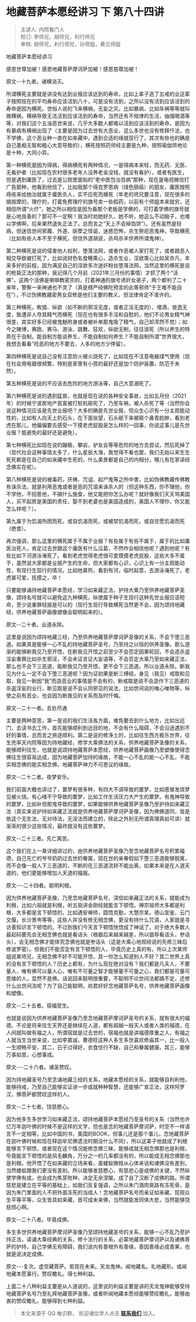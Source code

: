 # 地藏菩萨本愿经讲习 下 第八十四讲

> 主讲人: 内院看门人 <br />
> 校订: 李师兄，胡师兄，利行师兄 <br />
> 审核: 胡师兄，利行师兄，孙师姐，黄兰师姐 <br />

地藏菩萨本愿经讲习

感恩世尊加被！感恩地藏菩萨摩诃萨加被！感恩慈尊加被！

原文--十九者。诸横消灭。

所谓横死主要就是讲没有达到业报应该达到的寿命，比如上辈子造了五戒的业这辈子按照现在的平均寿命应该活到八十，可是没有活到，之所以没有活到应该活到的寿命是因为横死。世俗人说的飞来横祸，无妄之灾。比如暴病，比如车祸等等就叫做横祸，横祸导致无法活到应该活到的寿命，当然还有不规律的生活，抽烟喝酒等等，对我们这个五浊恶世来说，几乎大多数人都难以活到应该活到的寿命，是因为有暴病有横祸出现了（主要是因为过去世有大恶业，这么多世也没有修拜忏法，也不学佛，这个恶业种一直在如来藏中，遇到合适的缘就现行了，其次有些也的确是自己愚痴无智和粗心大意导致的），横死按照药师经主要是九种，按照瑜伽师地论是十种，大同小异。

第一种横死是因为得病，得病横死有两种情况，一是得病本来轻，而无药、无医、无看护者（比如现在农村很多老年人没养老金没钱，就没有看护），或者有医生，但是遇到庸医了，过去是公厕里面贴的“老中医包治百病”那种，现在是电视微信打广告那种，他看到他信了，比如我那个得克罗恩病（绿色肠癌）的朋友，庸医按照痔疮来给她治就属于庸医杀人，实不应死而横死（年老的师兄要注意，现在很多的搞按摩的，理疗的，打着免费理疗的旗号卖一些假药，以前有个师姐本来就穷，还相信所谓“火疗”，她之所以相信是因为看那个老板是学佛的，可打着学佛的旗号就是心地良善的？那可不一定啊！我当时劝她好久，她不听，她这么不动脑子，也难以学佛啊，后来果然退失正法了。总而言之“天上不会掉馅饼”）。还有虽然是轻病，但迷信世间邪魔、外道、妖孽之怪诞，迷惑恐怖，杀生祭祀恶鬼神，导致横死（比如有些人本不至于横死，但信外道胡说，杀鸡杀羊供养所谓鬼神）。

第二种横死是说的侵害他人权利，堕落法网，或者作恶被人家打死了，或者跟恶人相交导致被打死了，比如说财色名食睡熏心，造杀生业，淫欲熏心比如吴亦凡，本来多好的前程，因为满足自己的淫欲多次迷奸粉丝堕落法网，当然这里的横死是说的枪毙正法的那种，我记得几个月前（2021年三月份的事情）才抓了两个“活佛”，这两个活佛是喇嘛教密宗的，打着神通的旗号诱奸女弟子，两个都判了二十来年，警察一来神通也不灵了（真是楞严经佛陀预言的此等邪师“于王难不能自在”），不过伪佛教藏密男女双修是他们主要的教义，但法律肯定不准许的。

第三种横死，畋猎、纵欲（如不断的邪淫无度，或者正淫无度的）、嗜酒，放逸无度，致遭非人夺其精气而横死（现在也有很多手淫和自慰的，他们不论男女精气神很差，其实好多已经被鬼魅附身或者被补单那鬼吸了精气，自己却浑然不觉）；如今之赌博，赛跑、赛马、游泳、跳舞、狂欢，纵欲无制，往往误死（所以养生的特质在于自制，能自制方能谈养生，不能自制如何养生？不能自制所谓“世界很大，我想去看看”险恶的地方不要去，人多的地方少停留）。

第四种横死是说自己没有注意防火被火烧死了，比如现在不注意电器煤气使用（现在社会用电器很频繁，特别是家里有小孩的最好还是加个防护装置，防范于未然）。

第五种横死是说的不应该去危险的地方游泳等，自己大意溺死了。

第六种横死是说的遇到猛兽，也就是现在说的各种安全事故，比如五月份（2021年）的时候宁波房地产首富被打桩机砸死了，乃至车祸，被人杀死了等（当然你会说这种情况应该是先世业报吧？大多的确是先世业报，但众生心识有一分主观能动性的，比如有人向天上扔石头，在下面张望，石头砸下来被砸个鼻青脸肿，看到老虎在那儿，他偏偏要去感受一下摸老虎屁股是怎么样的一回事，你说这事儿是先世业报？能避免的最好还是避免）。

第七种横死比如现在说的蹦极，攀岩，驴友会等等危险的地方去尝试，然后死掉了（现代社会这种事情太多了，什么星辰大海，我觉得不看也罢，我们无始以来生生死死都是在自己的如来藏中生死的，什么美景都是自己的内相分，哪儿有在家读经念佛实在呢）。

第八种横死是说的被毒药，厌祷、咒诅、起尸鬼等之所中害，比如伪佛教藏传佛教有诛杀法，就是利用恶鬼或者是恶的咒语来诛杀人的（但这种东西，你不理他，你不学他，不招惹他，不搞什么施食，他又能把你怎么办呢？就好像我们天天骂美国人，买不起房是美国的责任，娶不到老婆也是美国造成的，美国人不理你，你又能怎么样呢？）。

第九属于为饥渴所困而死，或自饥渴而死，或被禁饥渴而死，或自甘愿饥渴而死（绝食）。

再次强调，那么这里的横死属于不属于业报？有些属于有些不属于，属于的比如庸医治死人，肯定过去世跟这个庸医有什么瓜葛，不然咋会相信他呢？遇到他呢？有些比如下河游泳淹死了。看到老虎觉得老虎很可爱摸摸老虎屁股，这些大多不属于，虽然说大家都是业报产生的生命，但大家都有心识，心识上有一分主观能动性，有现行生现行的情况，比如他甚热，看到有河，临时起意，去游泳淹死了。老虎甚可爱，抚摸之，卒！

只要能够诵持地藏菩萨本愿经，学习如来藏正法，护持大乘乃至供养地藏菩萨圣像，颂持名号就可以避免这九种横死，纵使属于种子生现行这种先世业报应该短命，至少说重罪轻报是可以的（现行生现行导致横死当然更不会，因为颂持地藏经，供养地藏菩萨画像塑像会聪明起来的）。

原文--二十者。业道永除。

这里是说因为颂持地藏三经，乃至供养地藏菩萨摩诃萨圣像的关系，不会下堕三恶道。如果真是能够一心不乱的持地藏菩萨圣号，乃至持之以恒的供养圣像。那么逐渐的能够断我见乃至开悟，在断我见开悟之前至少不会否定因果轮回，不会造杀盗淫妄重罪比如杀生邪淫，不会未证言证大妄语等，不会否定大乘乃至如来藏正法，那么也不会下三恶道，能断我见乃至开悟，更不会下三恶道。所以业道永除。断我见为什么一定不会下堕三恶道呢？因为证初果是断三缚结，身见（我见）戒取和见取，我见一断因“我”而造恶业的事情是不会有的，断戒取是说不会造作下三恶道的杀盗淫妄的业行，断见取是说不会认同邪见的说法，比如世间说的唯心唯物等，纵使之前有恶业，也会因为断我见的关系而及时忏悔。

原文--二十一者。去处尽通

主要是两种意思，第一是说的我们生活各方面，难免要去到什么地方，比如出远门，去读书去工作，首先能够顺利到达目的地，不会有什么阻碍，不会沿途遇到不好的事情，总而言之旅途顺利。第二是说的修净土的，比如往生西方极乐世界，往生兜率天内院等因为持地藏经，修学大乘佛法的关系，供养地藏菩萨圣像的关系，能够顺利往生，也就是说颂持地藏菩萨本愿经，供养地藏菩萨画像乃至塑像使得念佛往生很容易达成，因为地藏菩萨加持的缘故，不能一心不乱的能一心不乱，不能实相念佛的能实相念佛，地藏菩萨神力不可思议的缘故。

原文--二十二者。夜梦安乐。

我们前面大概也讲过了，噩梦有很多种，有四大不调导致的噩梦，比如感冒发烧梦见被火烧。有心绪不宁导致的噩梦，比如工作生活压力大产生的噩梦。有鬼神导致的噩梦，比如补但那鬼导致的噩梦，如果能够供养地藏菩萨圣像乃至护持如来藏正法（真实来说护持如来藏正法就是供养地藏菩萨摩诃萨圣像，因为佛佛道同，皆是依这个无生法，无对待法，无没法而建立的，除此之外别无所谓真理真如可讲）就渐渐的很少这些情况，最终就没有这些噩梦。

原文--二十三者。先亡离苦。

这个我们在上一章详细讲过的，由供养地藏菩萨圣像乃至念地藏菩萨名号积累福德，自己先亡的爷爷奶奶过去世的眷属，现在世的亲眷假如下堕三恶道能够脱离，而不会像一般人下三恶道的，不断的在三恶道流转不能出离，如果本来是在人道天道的，他们更能够增加人天道的福报。

原文---二十四者。聪明利根。

因为供养地藏菩萨圣像，乃至念地藏菩萨名号，深信如来藏正法的关系，就能成为利根，比如六祖就是利根，听五祖讲金刚经就能言下顿悟。禅宗祖师大多都是利根，大多都是言下顿悟的，比如遇安禅师，圆悟克勤，大慧宗杲，德山宣鉴，云门文偃，长沙景岑等等，这些人并没有修无相念佛，更没有持什么咒语，人家就是寻访善知识言下顿悟的。不过到我们今天言下顿悟恍惚成了神话了。对于绝大多数人最起码要先会无相念佛也就是看话头（根器后来越来越差，所以倡导看话头，参话头），会无相念佛才能体究念佛也就是参话头（这是大乘心地观经说的先修三昧后修波罗密）。但我们不能否定有言下顿悟的人，毕竟历史上真的有。所以上次某师姐说某师兄，无相念佛不好不可能开悟，其一你怎么知道别人不好？其二世界上真的没有言下顿悟的人？历史上都有，为什么现在绝对没有？我们都是凡夫人，不要量人，唯有佛可以量人心，唯有不可量之智才能够量不可量之心，我们都是可量可思维的人，显然不是佛。话说回来聪明很重要，不聪明不论世间法都搞不定，还修什么出世间法呢？为了自己能聪明，劝君好好念地藏菩萨名号，供养地藏菩萨画像和塑像。

原文--二十五者。宿福受生。

也就是说因为供养地藏菩萨圣像乃至念地藏菩萨摩诃萨圣号的关系，就有很大的福德。不论是将来往生天界还是继续在人道，都有超越一般天人或者人类的福德，在人间就叫做有福之人，所谓宿就是过去世的，宿福也就是讲福德厚重之人，有福之人就当生当世来说，比如李嘉诚，曹德旺这种人多生多世喜欢修庙其一，比一般人一生顺畅平安，其二，日子过得好，衣食住行不缺，自己和眷属健康。其三，能够万事如意，心想事成。

原文---二十六者。诸圣赞叹。

因为持地藏圣号乃至念诵地藏三经的关系，地藏本愿经的关系，就能够自利利他，能够持戒，乃至自己能够实证进一步成就种种智慧，还能够广宣正法，这样阿罗汉，佛菩萨都赞叹这样的人。

原文--二十七者。饶慈愍心。

因为他多生多世学习如来藏正法，颂持地藏菩萨本愿经乃至圣号的关系（当然也许亿万年迦叶佛的时候不是这样的文字，但也是念的地藏菩萨摩诃萨，时空不一样语言不一定相等，比如中国的书，美国的BOOK，但事儿还是那个事儿，念地藏菩萨在迦叶佛时候和现在释迦牟尼佛遗法时期没什么不同），所以这辈子他就成了利根能够言下顿悟，或者现在这个情况能修念佛三昧，能够成就无相念佛那也是利根，毕竟能言下顿悟的是凤毛麟角，万分之一的几率都没有的，所以能成无相念佛那也是利根。他开悟了在如来藏的立场来看，虽蝼蚁微贱从心体来说和诸佛没有差别，当然蝼蚁跟我们更没有差别。所以能够发慈愍心，有慈悲心是成佛的关键，不然纵使学佛有成，也会成为焦芽败种，决定无余涅槃，成了自了汉断了成佛的路。所谓慈悲是建立在平等的基础上，如我们反复强调，之所以朱门酒肉臭路有冻死骨，是因为朱门里面的人不把外面冻死的当成人！念地藏菩萨名号而亲证如来藏，现观众生平等平等，众生皆具如来藏，皆可成未来佛，当然就能发同体大悲，当然能够饶慈悯心啊。

原文--二十八者。毕竟成佛。

多生多世供养地藏菩萨摩诃萨圣像乃至颂持地藏圣号的关系，能够一心不乱乃至护持正法，读诵大乘经典的关系，修十法行的关系，必蒙地藏菩萨摩诃萨以及诸佛菩萨的护持，自己学佛无有障碍，我们说内有善根外有善缘，善因善缘必成善果，也就是说决定成佛。

原文---复次。虚空藏菩萨。若现在未来。天龙鬼神。闻地藏名。礼地藏形。或闻地藏本愿事行。赞叹瞻礼。得七种利益。

上面二十八种利益主要是从人道说的，这里说的利益主要是讲的天龙鬼神能够受持地藏菩萨名号乃至礼拜地藏菩萨圣像，或者听闻地藏本愿经能够赞叹瞻礼，能够由衷的赞叹瞻礼，能够得到七种利益。

> 本文来源于 QQ 唯识群， 欢迎诸位学人点击 **[联系我们](https://mp.weixin.qq.com/s/lZCfWjmLjgNR165Tx4_bCQ)** 加入。
